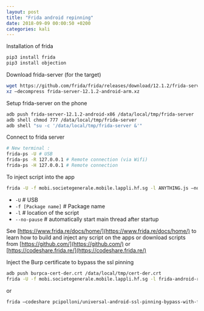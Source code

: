 ```yaml
---
layout: post
title: "Frida android repinning"
date: 2018-09-09 00:00:50 +0200
categories: kali
---
```


Installation of frida

```sh
pip3 install frida
pip3 install objection
```

Download frida-server (for the target)

```sh
wget https://github.com/frida/frida/releases/download/12.1.2/frida-server-12.1.2-android-arm.xz
xz –decompress frida-server-12.1.2-android-arm.xz
```

Setup frida-server on the phone

```sh
adb push frida-server-12.1.2-android-x86 /data/local/tmp/frida-server
adb shell chmod 777 /data/local/tmp/frida-server
adb shell "su -c '/data/local/tmp/frida-server &'"
```

Connect to frida server

```sh
# New terminal :
frida-ps -U # USB
frida-ps -R 127.0.0.1 # Remote connection (via Wifi)
frida-ps -H 127.0.0.1 # Remote connection
```

To inject script into the app

```sh
frida -U -f mobi.societegenerale.mobile.lappli.hf.sg -l ANYTHING.js –no-pause
```

- `-U` # USB
- `-f [Package name]` # Package name
- `-l` # location of the script
- `--no-pause` # automatically start main thread after startup

See [https://www.frida.re/docs/home/](https://www.frida.re/docs/home/) to learn how to build and inject any script on the apps
or download scripts from [https://github.com/](https://github.com/) or [https://codeshare.frida.re/](https://codeshare.frida.re/)

Inject the Burp certificate to bypass the ssl pinning

```sh
adb push burpca-cert-der.crt /data/local/tmp/cert-der.crt
frida -U -f mobi.societegenerale.mobile.lappli.hf.sg -l frida-android-repinning.js –no-pause
```

or

```sh
frida –codeshare pcipolloni/universal-android-ssl-pinning-bypass-with-frida -f YOUR_BINARY
```
